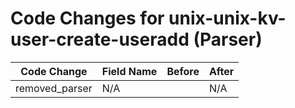# Code Changes for unix-unix-kv-user-create-useradd (Parser)

| Code Change | Field Name | Before | After |
|-------------|------------|--------|-------|
| removed_parser | N/A |  | N/A |